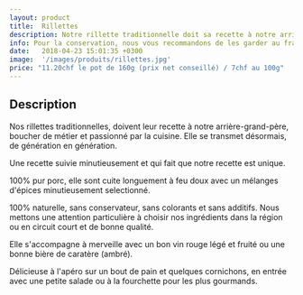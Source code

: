 ```yaml
---
layout: product
title:  Rillettes
description: Notre rillette traditionnelle doit sa recette à notre arrière grand-père, boucher de métier et passionné par la cuisine, elle se transmet désormais de génération en génération.
info: Pour la conservation, nous vous recommandons de les garder au frais à 4° max.<br/>Après ouverture, elle se conserve environ 5 à 15 jours.
date:   2018-04-23 15:01:35 +0300
image:  '/images/produits/rillettes.jpg'
price: "11.20chf le pot de 160g (prix net conseillé) / 7chf au 100g"
---
```


## Description

Nos rillettes traditionnelles, doivent leur recette à notre arrière-grand-père, boucher de métier et passionné par la cuisine. Elle se transmet désormais, de génération en génération.

Une recette suivie minutieusement et qui fait que notre recette est unique.

100% pur porc, elle sont cuite longuement à feu doux avec un mélanges d'épices minutieusement selectionné.

100% naturelle, sans conservateur, sans colorants et sans additifs. Nous mettons une attention particulière à choisir nos ingrédients dans la région ou en circuit court et de bonne qualité.

Elle s'accompagne à merveille avec un bon vin rouge légé et fruité ou une bonne bière de caratère (ambré).

Délicieuse à l'apéro sur un bout de pain et quelques cornichons, en entrée avec une petite salade ou à la fourchette pour les plus gourmands.